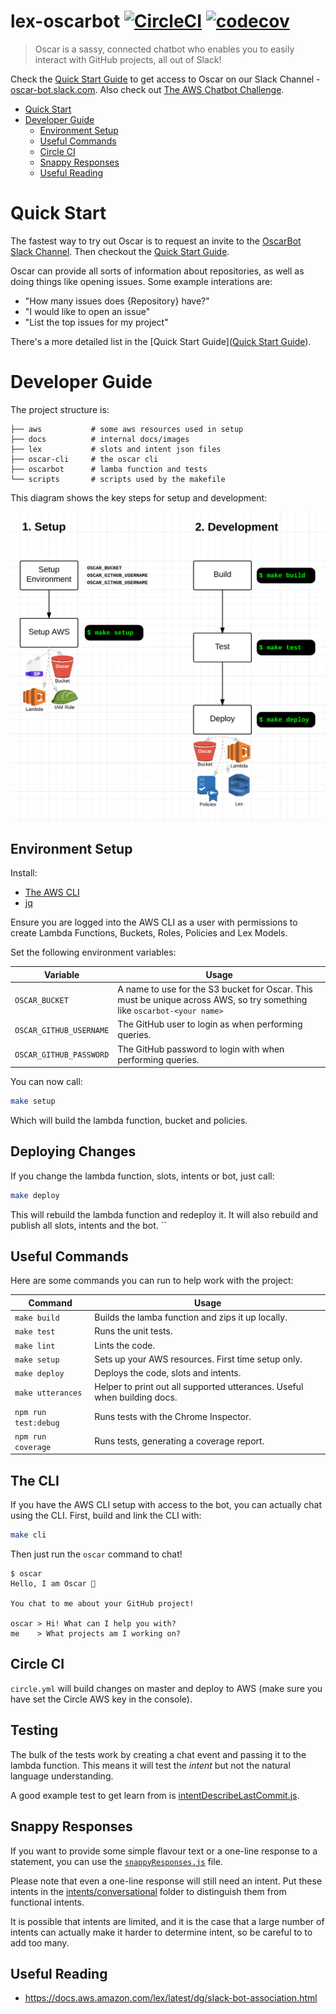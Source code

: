 # lex-oscarbot [![CircleCI](https://circleci.com/gh/mindmelting/lex-oscarbot.svg?style=svg&circle-token=f3df5063eb7b005165aa378212810a9b8c1c1d6c)](https://circleci.com/gh/mindmelting/lex-oscarbot) [![codecov](https://codecov.io/gh/mindmelting/lex-oscarbot/branch/master/graph/badge.svg?token=iQYwx3rf4b)](https://codecov.io/gh/mindmelting/lex-oscarbot)

> Oscar is a sassy, connected chatbot who enables you to easily interact with GitHub projects, all out of Slack!

Check the [Quick Start Guide](https://docs.google.com/document/d/18Cson5ZFJicqecOh9l_enK-nn5m8zuAMgCh0P9tMzzI/edit?usp=sharing) to get access to Oscar on our Slack Channel - [oscar-bot.slack.com](http://oscar-bot.slack.com). Also check out [The AWS Chatbot Challenge](https://aws.amazon.com/events/chatbot-challenge/).

- [Quick Start](#quick-start)
- [Developer Guide](#developer-guide)
	- [Environment Setup](#environment-setup)
	- [Useful Commands](#useful-commands)
	- [Circle CI](#circle-ci)
	- [Snappy Responses](#snappy-responses)
	- [Useful Reading](#useful-reading)

# Quick Start

The fastest way to try out Oscar is to request an invite to the [OscarBot Slack Channel](https://oscar-bot.slack.com). Then checkout the [Quick Start Guide](https://docs.google.com/document/d/18Cson5ZFJicqecOh9l_enK-nn5m8zuAMgCh0P9tMzzI/edit?usp=sharing).

Oscar can provide all sorts of information about repositories, as well as doing things like opening issues. Some example interations are:

- "How many issues does {Repository} have?"
- "I would like to open an issue"
- "List the top issues for my project"

There's a more detailed list in the [Quick Start Guide]([Quick Start Guide](https://docs.google.com/document/d/18Cson5ZFJicqecOh9l_enK-nn5m8zuAMgCh0P9tMzzI/edit?usp=sharing)).

# Developer Guide

The project structure is:

```
├── aws           # some aws resources used in setup
├── docs          # internal docs/images
├── lex           # slots and intent json files
├── oscar-cli     # the oscar cli
├── oscarbot      # lamba function and tests
└── scripts       # scripts used by the makefile
```

This diagram shows the key steps for setup and development:

![Setup & Development Guide Diagram](./docs/setup-and-develop-commands.png)

## Environment Setup

Install:

- [The AWS CLI](https://aws.amazon.com/cli/)
- [jq](https://stedolan.github.io/jq/download/)

Ensure you are logged into the AWS CLI as a user with permissions to create Lambda Functions, Buckets, Roles, Policies and Lex Models.

Set the following environment variables:

| Variable | Usage |
|----------|-------|
| `OSCAR_BUCKET` | A name to use for the S3 bucket for Oscar. This must be unique across AWS, so try something like `oscarbot-<your name>` |
| `OSCAR_GITHUB_USERNAME` | The GitHub user to login as when performing queries. |
| `OSCAR_GITHUB_PASSWORD` | The GitHub password to login with when performing queries. |

You can now call:

```bash
make setup
```

Which will build the lambda function, bucket and policies.

## Deploying Changes

If you change the lambda function, slots, intents or bot, just call:

```bash
make deploy
```

This will rebuild the lambda function and redeploy it. It will also rebuild and publish all slots, intents and the bot.
``

## Useful Commands

Here are some commands you can run to help work with the project:

| Command | Usage |
|---------|-------|
| `make build` | Builds the lamba function and zips it up locally. |
| `make test` | Runs the unit tests. |
| `make lint` | Lints the code. |
| `make setup` | Sets up your AWS resources. First time setup only. |
| `make deploy` | Deploys the code, slots and intents. |
| `make utterances` | Helper to print out all supported utterances. Useful when building docs. |
| `npm run test:debug` | Runs tests with the Chrome Inspector. |
| `npm run coverage` | Runs tests, generating a coverage report. | 

## The CLI

If you have the AWS CLI setup with access to the bot, you can actually chat using the CLI. First, build and link the CLI with:

```bash
make cli
```

Then just run the `oscar` command to chat!

```
$ oscar
Hello, I am Oscar 🤖

You chat to me about your GitHub project!

oscar > Hi! What can I help you with?
me    > What projects am I working on?
```

## Circle CI

`circle.yml` will build changes on master and deploy to AWS (make sure you have set the Circle AWS key in the console).

## Testing

The bulk of the tests work by creating a chat event and passing it to the lambda function. This means it will test the *intent* but not the natural language understanding.

A good example test to get learn from is [intentDescribeLastCommit.js](oscarbot/intentDescribeLastCommit.js).

## Snappy Responses

If you want to provide some simple flavour text or a one-line response to a statement, you can use the [`snappyResponses.js`](./functions/oscarbot/snappyResponses.js) file.

Please note that even a one-line response will still need an intent. Put these intents in the [intents/conversational](./intents/conversational) folder to distinguish them from functional intents.

It is possible that intents are limited, and it is the case that a large number of intents can actually make it harder to determine intent, so be careful to to add too many.

## Useful Reading

- https://docs.aws.amazon.com/lex/latest/dg/slack-bot-association.html
